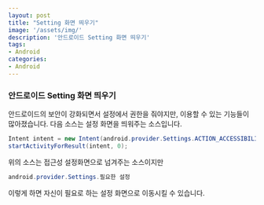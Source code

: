 ```yaml
---
layout: post
title: "Setting 화면 띄우기"
image: '/assets/img/'
description: '안드로이드 Setting 화면 띄우기'
tags:
- Android
categories:
- Android
---
```


### 안드로이드 Setting 화면 띄우기

안드로이드의 보안이 강화되면서 설정에서 권한을 줘야지만, 이용할 수 있는 기능들이 많아졌습니다.
다음 소스는 설정 화면을 띄워주는 소스입니다.

```java
Intent intent = new Intent(android.provider.Settings.ACTION_ACCESSIBILITY_SETTINGS);
startActivityForResult(intent, 0);
```

위의 소스는 접근성 설정화면으로 넘겨주는 소스이지만

```java
android.provider.Settings.필요한 설정
```

이렇게 하면 자신이 필요로 하는 설정 화면으로 이동시킬 수 있습니다.
